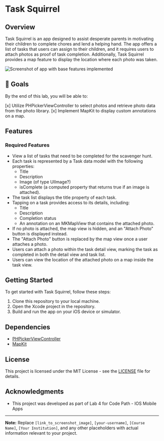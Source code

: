 # Task Squirrel

## Overview
Task Squirrel is an app designed to assist desperate parents in motivating their children to complete chores and lend a helping hand. The app offers a list of tasks that users can assign to their children, and it requires users to attach photos as proof of task completion. Additionally, Task Squirrel provides a map feature to display the location where each photo was taken.

![Screenshot of app with base features implemented](link_to_screenshot_image)

## 🎯 Goals
By the end of this lab, you will be able to:

[x] Utilize PHPickerViewController to select photos and retrieve photo data from the photo library.
[x] Implement MapKit to display custom annotations on a map.

## Features
### Required Features
- View a list of tasks that need to be completed for the scavenger hunt.
- Each task is represented by a Task data model with the following properties:
  - Title
  - Description
  - Image (of type UIImage?)
  - isComplete (a computed property that returns true if an image is attached).
- The task list displays the title property of each task.
- Tapping on a task provides access to its details, including:
  - Title
  - Description
  - Completion status
  - An annotation on an MKMapView that contains the attached photo.
- If no photo is attached, the map view is hidden, and an "Attach Photo" button is displayed instead.
- The "Attach Photo" button is replaced by the map view once a user attaches a photo.
- Users can attach a photo within the task detail view, marking the task as completed in both the detail view and task list.
- Users can view the location of the attached photo on a map inside the task view.

## Getting Started
To get started with Task Squirrel, follow these steps:

1. Clone this repository to your local machine. 
2. Open the Xcode project in the repository.
3. Build and run the app on your iOS device or simulator.

## Dependencies
- [PHPickerViewController](https://developer.apple.com/documentation/phpickerviewcontroller)
- [MapKit](https://developer.apple.com/documentation/mapkit)

## License
This project is licensed under the MIT License - see the [LICENSE](LICENSE) file for details.

## Acknowledgments
- This project was developed as part of Lab 4 for Code Path - IOS Mobile Apps

---

**Note:** Replace `[link_to_screenshot_image]`, `[your-username]`, `[Course Name]`, `[Your Institution]`, and any other placeholders with actual information relevant to your project.

